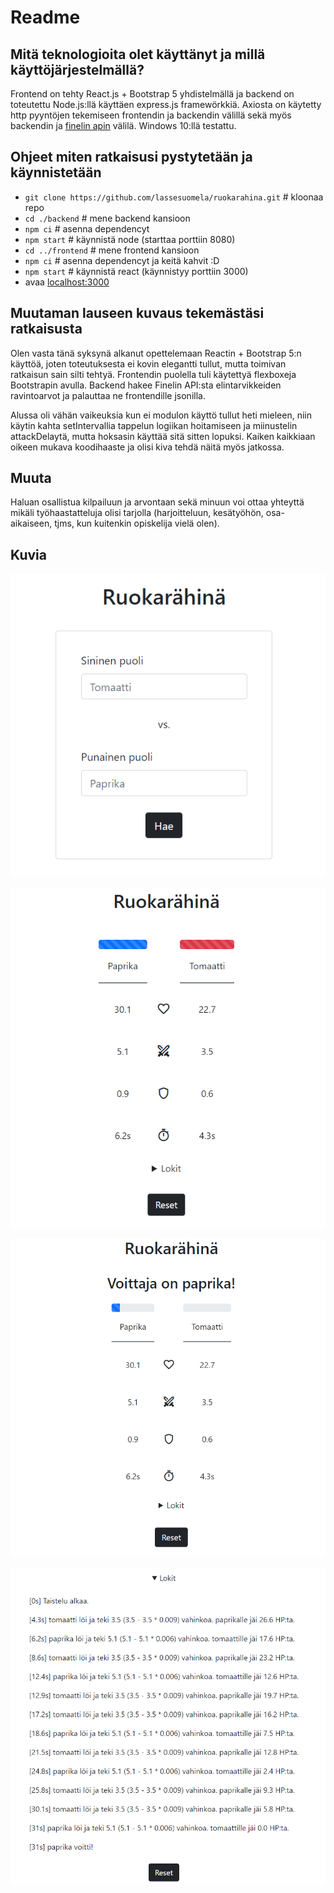 # Readme

## Mitä teknologioita olet käyttänyt ja millä käyttöjärjestelmällä?

Frontend on tehty React.js + Bootstrap 5 yhdistelmällä ja backend on toteutettu Node.js:llä käyttäen express.js framewörkkiä. Axiosta on käytetty http pyyntöjen tekemiseen frontendin ja backendin välillä sekä myös backendin ja [finelin apin](https://fineli.fi/fineli/api/v1/foods?q=omena) välilä. Windows 10:llä testattu.

## Ohjeet miten ratkaisusi pystytetään ja käynnistetään

- `git clone https://github.com/lassesuomela/ruokarahina.git` # kloonaa repo
- `cd ./backend` # mene backend kansioon
- `npm ci` # asenna dependencyt
- `npm start` # käynnistä node (starttaa porttiin 8080)
- `cd ../frontend` # mene frontend kansioon
- `npm ci` # asenna dependencyt ja keitä kahvit :D
- `npm start` # käynnistä react (käynnistyy porttiin 3000)
- avaa [localhost:3000](http://localhost:3000)
  
## Muutaman lauseen kuvaus tekemästäsi ratkaisusta

Olen vasta tänä syksynä alkanut opettelemaan Reactin + Bootstrap 5:n käyttöä, joten toteutuksesta ei kovin elegantti tullut, mutta toimivan ratkaisun sain silti tehtyä. Frontendin puolella tuli käytettyä flexboxeja Bootstrapin avulla. Backend hakee Finelin API:sta elintarvikkeiden ravintoarvot ja palauttaa ne frontendille jsonilla.

Alussa oli vähän vaikeuksia kun ei modulon käyttö tullut heti mieleen, niin käytin kahta setIntervallia tappelun logiikan hoitamiseen ja miinustelin attackDelaytä, mutta hoksasin käyttää sitä sitten lopuksi. Kaiken kaikkiaan oikeen mukava koodihaaste ja olisi kiva tehdä näitä myös jatkossa.

## Muuta

Haluan osallistua kilpailuun ja arvontaan sekä minuun voi ottaa yhteyttä mikäli työhaastatteluja olisi tarjolla (harjoitteluun, kesätyöhön, osa-aikaiseen, tjms, kun kuitenkin opiskelija vielä olen).

## Kuvia

![Pelin aloitus](./images/game_start.png)

![peli kännissä](./images/game_on.png)

![Peli ohi](./images/game_end.png)

![Lokit](./images/logs.png)
